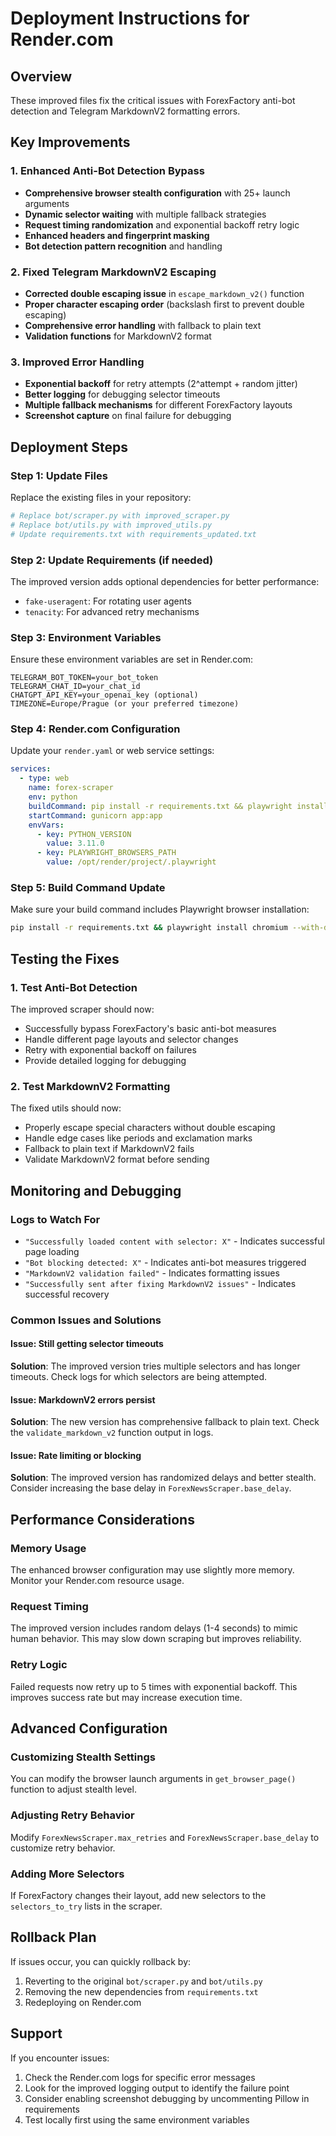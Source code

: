 # Deployment Instructions for Render.com

## Overview
These improved files fix the critical issues with ForexFactory anti-bot detection and Telegram MarkdownV2 formatting errors.

## Key Improvements

### 1. Enhanced Anti-Bot Detection Bypass
- **Comprehensive browser stealth configuration** with 25+ launch arguments
- **Dynamic selector waiting** with multiple fallback strategies
- **Request timing randomization** and exponential backoff retry logic
- **Enhanced headers and fingerprint masking**
- **Bot detection pattern recognition** and handling

### 2. Fixed Telegram MarkdownV2 Escaping
- **Corrected double escaping issue** in `escape_markdown_v2()` function
- **Proper character escaping order** (backslash first to prevent double escaping)
- **Comprehensive error handling** with fallback to plain text
- **Validation functions** for MarkdownV2 format

### 3. Improved Error Handling
- **Exponential backoff** for retry attempts (2^attempt + random jitter)
- **Better logging** for debugging selector timeouts
- **Multiple fallback mechanisms** for different ForexFactory layouts
- **Screenshot capture** on final failure for debugging

## Deployment Steps

### Step 1: Update Files
Replace the existing files in your repository:
```bash
# Replace bot/scraper.py with improved_scraper.py
# Replace bot/utils.py with improved_utils.py
# Update requirements.txt with requirements_updated.txt
```

### Step 2: Update Requirements (if needed)
The improved version adds optional dependencies for better performance:
- `fake-useragent`: For rotating user agents
- `tenacity`: For advanced retry mechanisms

### Step 3: Environment Variables
Ensure these environment variables are set in Render.com:
```
TELEGRAM_BOT_TOKEN=your_bot_token
TELEGRAM_CHAT_ID=your_chat_id
CHATGPT_API_KEY=your_openai_key (optional)
TIMEZONE=Europe/Prague (or your preferred timezone)
```

### Step 4: Render.com Configuration
Update your `render.yaml` or web service settings:

```yaml
services:
  - type: web
    name: forex-scraper
    env: python
    buildCommand: pip install -r requirements.txt && playwright install chromium
    startCommand: gunicorn app:app
    envVars:
      - key: PYTHON_VERSION
        value: 3.11.0
      - key: PLAYWRIGHT_BROWSERS_PATH
        value: /opt/render/project/.playwright
```

### Step 5: Build Command Update
Make sure your build command includes Playwright browser installation:
```bash
pip install -r requirements.txt && playwright install chromium --with-deps
```

## Testing the Fixes

### 1. Test Anti-Bot Detection
The improved scraper should now:
- Successfully bypass ForexFactory's basic anti-bot measures
- Handle different page layouts and selector changes
- Retry with exponential backoff on failures
- Provide detailed logging for debugging

### 2. Test MarkdownV2 Formatting
The fixed utils should now:
- Properly escape special characters without double escaping
- Handle edge cases like periods and exclamation marks
- Fallback to plain text if MarkdownV2 fails
- Validate MarkdownV2 format before sending

## Monitoring and Debugging

### Logs to Watch For
- `"Successfully loaded content with selector: X"` - Indicates successful page loading
- `"Bot blocking detected: X"` - Indicates anti-bot measures triggered
- `"MarkdownV2 validation failed"` - Indicates formatting issues
- `"Successfully sent after fixing MarkdownV2 issues"` - Indicates successful recovery

### Common Issues and Solutions

#### Issue: Still getting selector timeouts
**Solution**: The improved version tries multiple selectors and has longer timeouts. Check logs for which selectors are being attempted.

#### Issue: MarkdownV2 errors persist
**Solution**: The new version has comprehensive fallback to plain text. Check the `validate_markdown_v2` function output in logs.

#### Issue: Rate limiting or blocking
**Solution**: The improved version has randomized delays and better stealth. Consider increasing the base delay in `ForexNewsScraper.base_delay`.

## Performance Considerations

### Memory Usage
The enhanced browser configuration may use slightly more memory. Monitor your Render.com resource usage.

### Request Timing
The improved version includes random delays (1-4 seconds) to mimic human behavior. This may slow down scraping but improves reliability.

### Retry Logic
Failed requests now retry up to 5 times with exponential backoff. This improves success rate but may increase execution time.

## Advanced Configuration

### Customizing Stealth Settings
You can modify the browser launch arguments in `get_browser_page()` function to adjust stealth level.

### Adjusting Retry Behavior
Modify `ForexNewsScraper.max_retries` and `ForexNewsScraper.base_delay` to customize retry behavior.

### Adding More Selectors
If ForexFactory changes their layout, add new selectors to the `selectors_to_try` lists in the scraper.

## Rollback Plan
If issues occur, you can quickly rollback by:
1. Reverting to the original `bot/scraper.py` and `bot/utils.py`
2. Removing the new dependencies from `requirements.txt`
3. Redeploying on Render.com

## Support
If you encounter issues:
1. Check the Render.com logs for specific error messages
2. Look for the improved logging output to identify the failure point
3. Consider enabling screenshot debugging by uncommenting Pillow in requirements
4. Test locally first using the same environment variables